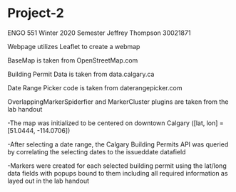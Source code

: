 # Project-2 

ENGO 551 Winter 2020 Semester
Jeffrey Thompson 30021871


Webpage utilizes Leaflet to create a webmap

BaseMap is taken from OpenStreetMap.com

Building Permit Data is taken from data.calgary.ca

Date Range Picker code is taken from daterangepicker.com

OverlappingMarkerSpiderfier and MarkerCluster plugins are taken from the lab handout


-The map was initialized to be centered on downtown Calgary ([lat, lon] = [51.0444, -114.0706])

-After selecting a date range, the Calgary Building Permits API was queried by correlating the selecting dates to the issueddate datafield

-Markers were created for each selected building permit using the lat/long data fields with popups bound to them including all required information as layed out in the lab handout
